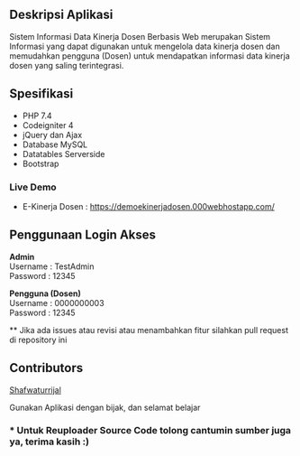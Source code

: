 ## Deskripsi Aplikasi

Sistem Informasi Data Kinerja Dosen Berbasis Web merupakan Sistem Informasi yang dapat digunakan untuk mengelola data kinerja dosen dan memudahkan pengguna (Dosen) untuk mendapatkan informasi data kinerja dosen yang saling terintegrasi.

## Spesifikasi

- PHP 7.4
- Codeigniter 4
- jQuery dan Ajax
- Database MySQL
- Datatables Serverside
- Bootstrap

### Live Demo

- E-Kinerja Dosen : <a href="https://demoekinerjadosen.000webhostapp.com/" target="_blank">https://demoekinerjadosen.000webhostapp.com/</a>

## Penggunaan Login Akses

<b>Admin</b>
<br/>
Username : TestAdmin
<br/>
Password : 12345

<b>Pengguna (Dosen)</b>
<br/>
Username : 0000000003
<br/>
Password : 12345

\*\* Jika ada issues atau revisi atau menambahkan fitur silahkan pull request di repository ini

## Contributors

<a href="https://www.linkedin.com/in/shafwatur-rijal-a46b39209" target="_blank">Shafwaturrijal</a>

Gunakan Aplikasi dengan bijak, dan selamat belajar

### \* Untuk Reuploader Source Code tolong cantumin sumber juga ya, terima kasih :)
